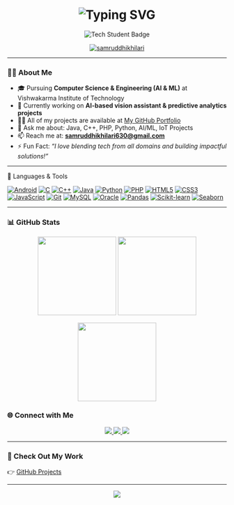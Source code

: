 <!--![logo](https://github.com/samruddhikhilari/samruddhikhilari/blob/main/banner2.gif)-->

<h1 align="center">
  <img src="https://readme-typing-svg.demolab.com?font=Fira+Code&size=32&duration=2500&pause=500&color=F70094&center=true&vCenter=true&width=600&lines=+%F0%9F%91%8B%2C+Samruddhi+Khilari+here!" alt="Typing SVG" />
</h1>

<p align="center">
  <img src="https://img.shields.io/badge/Tech%20Student-%F0%9F%92%BB%20AI%20%7C%20ML%20%7C%20Web-9cf?style=for-the-badge&logoColor=white&color=6A5ACD" alt="Tech Student Badge" />
</p>

<p align="center">
  <a href="https://github.com/samruddhikhilari">
    <img src="https://komarev.com/ghpvc/?username=samruddhikhilari&label=Profile%20views&color=0e75b6&style=flat" alt="samruddhikhilari" />
  </a>
</p>

---

### 👩‍💻 About Me
- 🎓 Pursuing **Computer Science & Engineering (AI & ML)** at Vishwakarma Institute of Technology
- 🔭 Currently working on **AI-based vision assistant & predictive analytics projects**
- 👨‍💻 All of my projects are available at [My GitHub Portfolio](https://github.com/samruddhikhilari#hi-there-)
- 💬 Ask me about: Java, C++, PHP, Python, AI/ML, IoT Projects
- 📫 Reach me at: **samruddhikhilari630@gmail.com**
- ⚡ Fun Fact: *“I love blending tech from all domains and building impactful solutions!”*

---

🚀 Languages & Tools
<p align="left"> <a href="https://developer.android.com" target="_blank"><img src="https://img.shields.io/badge/Android-3DDC84?style=for-the-badge&logo=android&logoColor=white" alt="Android"/></a> <a href="https://www.cprogramming.com/" target="_blank"><img src="https://img.shields.io/badge/C-A8B9CC?style=for-the-badge&logo=c&logoColor=black" alt="C"/></a> <a href="https://www.w3schools.com/cpp/" target="_blank"><img src="https://img.shields.io/badge/C++-00599C?style=for-the-badge&logo=c%2B%2B&logoColor=white" alt="C++"/></a> <a href="https://www.java.com" target="_blank"><img src="https://img.shields.io/badge/Java-ED8B00?style=for-the-badge&logo=java&logoColor=white" alt="Java"/></a> <a href="https://www.python.org" target="_blank"><img src="https://img.shields.io/badge/Python-3776AB?style=for-the-badge&logo=python&logoColor=white" alt="Python"/></a> <a href="https://www.php.net" target="_blank"><img src="https://img.shields.io/badge/PHP-777BB4?style=for-the-badge&logo=php&logoColor=white" alt="PHP"/></a> <a href="https://www.w3.org/html/" target="_blank"><img src="https://img.shields.io/badge/HTML5-E34F26?style=for-the-badge&logo=html5&logoColor=white" alt="HTML5"/></a> <a href="https://www.w3schools.com/css/" target="_blank"><img src="https://img.shields.io/badge/CSS3-1572B6?style=for-the-badge&logo=css3&logoColor=white" alt="CSS3"/></a> <a href="https://developer.mozilla.org/en-US/docs/Web/JavaScript" target="_blank"><img src="https://img.shields.io/badge/JavaScript-F7DF1E?style=for-the-badge&logo=javascript&logoColor=black" alt="JavaScript"/></a> <a href="https://git-scm.com/" target="_blank"><img src="https://img.shields.io/badge/Git-F05032?style=for-the-badge&logo=git&logoColor=white" alt="Git"/></a> <a href="https://www.mysql.com/" target="_blank"><img src="https://img.shields.io/badge/MySQL-4479A1?style=for-the-badge&logo=mysql&logoColor=white" alt="MySQL"/></a> <a href="https://www.oracle.com/" target="_blank"><img src="https://img.shields.io/badge/Oracle-F80000?style=for-the-badge&logo=oracle&logoColor=white" alt="Oracle"/></a> <a href="https://pandas.pydata.org/" target="_blank"><img src="https://img.shields.io/badge/Pandas-150458?style=for-the-badge&logo=pandas&logoColor=white" alt="Pandas"/></a> <a href="https://scikit-learn.org/" target="_blank"><img src="https://img.shields.io/badge/Scikit%20Learn-F7931E?style=for-the-badge&logo=scikit-learn&logoColor=white" alt="Scikit-learn"/></a> <a href="https://seaborn.pydata.org/" target="_blank"><img src="https://img.shields.io/badge/Seaborn-2E8BC0?style=for-the-badge&logo=python&logoColor=white" alt="Seaborn"/></a> </p>

---

### 📊 GitHub Stats

<p align="center">
  <img src="https://github-readme-stats.vercel.app/api?username=samruddhikhilari&show_icons=true&theme=radical" height="180px"/>
  <img src="https://github-readme-streak-stats.herokuapp.com/?user=samruddhikhilari&theme=radical" height="180px"/>
</p>

<p align="center">
  <img src="https://github-readme-stats.vercel.app/api/top-langs/?username=samruddhikhilari&layout=compact&theme=radical" height="180px"/>
</p>

### 🌐 Connect with Me

<p align="center">
  <a href="https://linkedin.com/in/samruddhi khilari" target="_blank">
    <img src="https://img.shields.io/badge/LinkedIn-blue?style=for-the-badge&logo=linkedin&logoColor=white"/>
  </a>
  <a href="https://www.leetcode.com/samruddhi_khilari" target="_blank">
    <img src="https://img.shields.io/badge/LeetCode-FFA116?style=for-the-badge&logo=leetcode&logoColor=black"/>
  </a>
  <a href="https://discord.gg/samruddhikhilari" target="_blank">
    <img src="https://img.shields.io/badge/Discord-5865F2?style=for-the-badge&logo=discord&logoColor=white"/>
  </a>
</p>


---

### 🔗 Check Out My Work

👉 [GitHub Projects](https://github.com/samruddhikhilari#hi-there-)

---
<p align="center">
  <img src="https://github-profile-summary-cards.vercel.app/api/cards/profile-details?username=samruddhikhilari&theme=tokyonight" />
</p>

